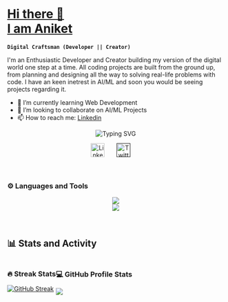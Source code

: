 <p>
  <a href="(https://github.com/Spiky5290">
    <h1>Hi there 👋 <br/> I am Aniket</h1>
  </a>
</p>

**`Digital Craftsman (Developer || Creator)`**

I'm an Enthusiastic Developer and Creator building my version of the digital world one step at a time. All coding projects are built from the ground up, from planning and designing all the way to solving real-life problems with code. I have an keen inetrest in AI/ML and soon you would be seeing projects regarding it. 

- 🌱 I’m currently learning Web Development
- 👯 I’m looking to collaborate on AI/ML Projects
- 📫 How to reach me: <a href = "https://www.linkedin.com/in/aniketsingh1111/">Linkedin</a>

<p align="center">
  <img
    alt="Typing SVG"
    src="https://readme-typing-svg.demolab.com?font=Fira+Code&duration=4000&pause=1000&color=F73B7B&center=true&vCenter=true&size=50&random=false&width=700&height=100&lines=Welcome;To+My+Page"
  />
</p>

<!-- Social icons section -->
<p align="center">
  <a href="https://www.linkedin.com/in/aniketsingh1111/"
    ><img
      width="32px"
      alt="LinkedIn"
      title="LinkedIn"
      src="https://i.imgur.com/yRpa1dQ.png"
  /></a>
  &#8287;&#8287;&#8287;&#8287;&#8287;
  <a href=""
    ><img
      width="32px"
      alt="Twitter"
      title="Twitter"
      src="https://i.imgur.com/AixJgnm.png"
  /></a>
  &#8287;&#8287;&#8287;&#8287;&#8287;
</p>

<br />

### ⚙️ Languages and Tools

<p align="center">
  <div>
    <!-- <h4>Languages:</h4><a href="https://skillicons.dev"><img src="https://skillicons.dev/icons?i=python,cpp,git,c,vscode,npm" /></a> -->
  </div>
<div align="center">
  <a href="https://skillicons.dev"><img src="https://skillicons.dev/icons?i=python,cpp,git,c,vscode,npm,mysql" />
  <br/>
  <img src="https://skillicons.dev/icons?i=html,css,javascript,react" /></div>
  </a></div>
</p>

<br />

<h2>📊 Stats and Activity</h2>
<div align="center flex-container"  style="display: flex">
  <div>
    <h3 align="left">🔥 Streak Stats</h3>
    <p>
      <a href="https://git.io/streak-stats"
        ><img
          src="https://streak-stats.demolab.com?user=Spiky5290&theme=dark&border_radius=10&background=45%2C2555EB39%2CEB54BB55&dates=B7B7B7"
          alt="GitHub Streak"
      /></a>
    </p>
  </div>
  <div>
    <h3 align="left">💻 GitHub Profile Stats</h3>
    <a href="https://github.com/Spiky5290/github-readme-stats">
      <img
        src="https://github-readme-stats.vercel.app/api?username=Spiky5290&show_icons=true&theme=synthwave"
      />
    </a>
  </div>
</div>

<!--
**Spiky5290/Spiky5290** is a ✨ _special_ ✨ repository because its `README.md` (this file) appears on your GitHub profile.

Here are some ideas to get you started:

- 🔭 I’m currently working on ...
- 🌱 I’m currently learning ...
- 👯 I’m looking to collaborate on ...
- 🤔 I’m looking for help with ...
- 💬 Ask me about ...
- 📫 How to reach me: ...
- 😄 Pronouns: ...
- ⚡ Fun fact: ...
-->



